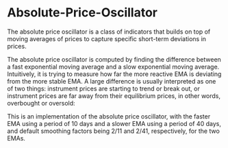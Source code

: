 # Absolute-Price-Oscillator

The absolute price oscillator is a class of indicators that
builds on top of moving averages of prices to capture specific short-term deviations in
prices.

The absolute price oscillator is computed by finding the difference between a fast
exponential moving average and a slow exponential moving average. Intuitively, it is
trying to measure how far the more reactive EMA is deviating from the more
stable EMA. A large difference is usually interpreted as one of two things:
instrument prices are starting to trend or break out, or instrument prices are far away from
their equilibrium prices, in other words, overbought or oversold:

This is an implementation of the absolute price oscillator, with the faster EMA using a period of 10
days and a slower EMA using a period of 40 days, and default smoothing factors being 2/11
and 2/41, respectively, for the two EMAs.
